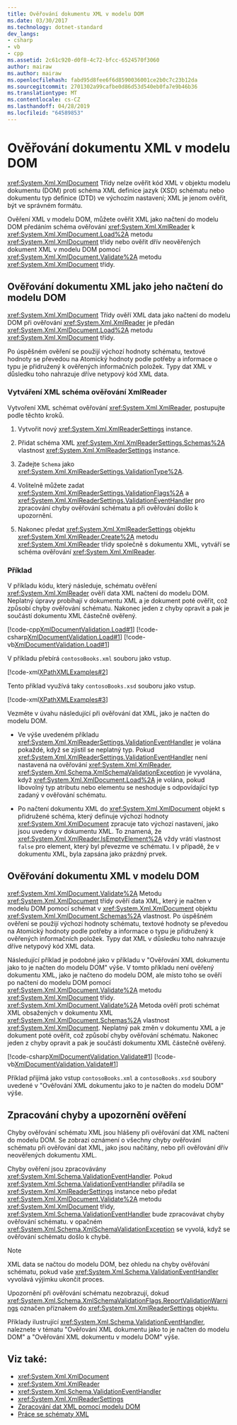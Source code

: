 ```yaml
---
title: Ověřování dokumentu XML v modelu DOM
ms.date: 03/30/2017
ms.technology: dotnet-standard
dev_langs:
- csharp
- vb
- cpp
ms.assetid: 2c61c920-d0f8-4c72-bfcc-6524570f3060
author: mairaw
ms.author: mairaw
ms.openlocfilehash: fabd95d8fee6f6d8590036001ce2b0c7c23b12da
ms.sourcegitcommit: 2701302a99cafbe0d86d53d540eb0fa7e9b46b36
ms.translationtype: MT
ms.contentlocale: cs-CZ
ms.lasthandoff: 04/28/2019
ms.locfileid: "64589853"
---
```

# <a name="validating-an-xml-document-in-the-dom"></a>Ověřování dokumentu XML v modelu DOM
<xref:System.Xml.XmlDocument> Třídy nelze ověřit kód XML v objektu modelu dokumentu (DOM) proti schéma XML definice jazyk (XSD) schématu nebo dokumentu typ definice (DTD) ve výchozím nastavení; XML je jenom ověřit, být ve správném formátu.  
  
 Ověření XML v modelu DOM, můžete ověřit XML jako načtení do modelu DOM předáním schéma ověřování <xref:System.Xml.XmlReader> k <xref:System.Xml.XmlDocument.Load%2A> metodu <xref:System.Xml.XmlDocument> třídy nebo ověřit dřív neověřených dokument XML v modelu DOM pomocí <xref:System.Xml.XmlDocument.Validate%2A> metodu <xref:System.Xml.XmlDocument> třídy.  
  
## <a name="validating-an-xml-document-as-it-is-loaded-into-the-dom"></a>Ověřování dokumentu XML jako jeho načtení do modelu DOM  
 <xref:System.Xml.XmlDocument> Třídy ověří XML data jako načtení do modelu DOM při ověřování <xref:System.Xml.XmlReader> je předán <xref:System.Xml.XmlDocument.Load%2A> metodu <xref:System.Xml.XmlDocument> třídy.  
  
 Po úspěšném ověření se použijí výchozí hodnoty schématu, textové hodnoty se převedou na Atomický hodnoty podle potřeby a informace o typu je přidružený k ověřených informačních položek. Typy dat XML v důsledku toho nahrazuje dříve netypový kód XML data.  
  
### <a name="creating-an-xml-schema-validating-xmlreader"></a>Vytváření XML schéma ověřování XmlReader  
 Vytvoření XML schémat ověřování <xref:System.Xml.XmlReader>, postupujte podle těchto kroků.  
  
1. Vytvořit nový <xref:System.Xml.XmlReaderSettings> instance.  
  
2. Přidat schéma XML <xref:System.Xml.XmlReaderSettings.Schemas%2A> vlastnost <xref:System.Xml.XmlReaderSettings> instance.  
  
3. Zadejte `Schema` jako <xref:System.Xml.XmlReaderSettings.ValidationType%2A>.  
  
4. Volitelně můžete zadat <xref:System.Xml.XmlReaderSettings.ValidationFlags%2A> a <xref:System.Xml.XmlReaderSettings.ValidationEventHandler> pro zpracování chyby ověřování schématu a při ověřování došlo k upozornění.  
  
5. Nakonec předat <xref:System.Xml.XmlReaderSettings> objektu <xref:System.Xml.XmlReader.Create%2A> metodu <xref:System.Xml.XmlReader> třídy společně s dokumentu XML, vytváří se schéma ověřování <xref:System.Xml.XmlReader>.  
  
### <a name="example"></a>Příklad  
 V příkladu kódu, který následuje, schématu ověření <xref:System.Xml.XmlReader> ověří data XML načtení do modelu DOM. Neplatný úpravy probíhají v dokumentu XML a je dokument poté ověřit, což způsobí chyby ověřování schématu. Nakonec jeden z chyby opravit a pak je součástí dokumentu XML částečně ověřený.  
  
 [!code-cpp[XmlDocumentValidation.Load#1](../../../../samples/snippets/cpp/VS_Snippets_Data/XmlDocumentValidation.Load/CPP/XmlDocumentValidationExample.cpp#1)]
 [!code-csharp[XmlDocumentValidation.Load#1](../../../../samples/snippets/csharp/VS_Snippets_Data/XmlDocumentValidation.Load/CS/XmlDocumentValidationExample.cs#1)]
 [!code-vb[XmlDocumentValidation.Load#1](../../../../samples/snippets/visualbasic/VS_Snippets_Data/XmlDocumentValidation.Load/VB/XmlDocumentValidationExample.vb#1)]  
  
 V příkladu přebírá `contosoBooks.xml` souboru jako vstup.  
  
 [!code-xml[XPathXMLExamples#2](../../../../samples/snippets/xml/VS_Snippets_Data/XPathXMLExamples/XML/contosoBooks.xml#2)]  
  
 Tento příklad využívá taky `contosoBooks.xsd` souboru jako vstup.  
  
 [!code-xml[XPathXMLExamples#3](../../../../samples/snippets/xml/VS_Snippets_Data/XPathXMLExamples/XML/contosoBooks.xsd#3)]  
  
 Vezměte v úvahu následující při ověřování dat XML, jako je načten do modelu DOM.  
  
- Ve výše uvedeném příkladu <xref:System.Xml.XmlReaderSettings.ValidationEventHandler> je volána pokaždé, když se zjistil se neplatný typ. Pokud <xref:System.Xml.XmlReaderSettings.ValidationEventHandler> není nastavená na ověřování <xref:System.Xml.XmlReader>, <xref:System.Xml.Schema.XmlSchemaValidationException> je vyvolána, když <xref:System.Xml.XmlDocument.Load%2A> je volána, pokud libovolný typ atributu nebo elementu se neshoduje s odpovídající typ zadaný v ověřování schématu.  
  
- Po načtení dokumentu XML do <xref:System.Xml.XmlDocument> objekt s přidružené schéma, který definuje výchozí hodnoty <xref:System.Xml.XmlDocument> zpracuje tato výchozí nastavení, jako jsou uvedeny v dokumentu XML. To znamená, že <xref:System.Xml.XmlReader.IsEmptyElement%2A> vždy vrátí vlastnost `false` pro element, který byl převezme ve schématu. I v případě, že v dokumentu XML, byla zapsána jako prázdný prvek.  
  
## <a name="validating-an-xml-document-in-the-dom"></a>Ověřování dokumentu XML v modelu DOM  
 <xref:System.Xml.XmlDocument.Validate%2A> Metodu <xref:System.Xml.XmlDocument> třídy ověří data XML, který je načten v modelu DOM pomocí schémat v <xref:System.Xml.XmlDocument> objektu <xref:System.Xml.XmlDocument.Schemas%2A> vlastnost. Po úspěšném ověření se použijí výchozí hodnoty schématu, textové hodnoty se převedou na Atomický hodnoty podle potřeby a informace o typu je přidružený k ověřených informačních položek. Typy dat XML v důsledku toho nahrazuje dříve netypový kód XML data.  
  
 Následující příklad je podobné jako v příkladu v "Ověřování XML dokumentu jako to je načten do modelu DOM" výše. V tomto příkladu není ověřený dokumentu XML, jako je načteno do modelu DOM, ale místo toho se ověří po načtení do modelu DOM pomocí <xref:System.Xml.XmlDocument.Validate%2A> metodu <xref:System.Xml.XmlDocument> třídy. <xref:System.Xml.XmlDocument.Validate%2A> Metoda ověří proti schémat XML obsažených v dokumentu XML <xref:System.Xml.XmlDocument.Schemas%2A> vlastnost <xref:System.Xml.XmlDocument>. Neplatný pak změn v dokumentu XML a je dokument poté ověřit, což způsobí chyby ověřování schématu. Nakonec jeden z chyby opravit a pak je součástí dokumentu XML částečně ověřený.  
  
 [!code-csharp[XmlDocumentValidation.Validate#1](../../../../samples/snippets/csharp/VS_Snippets_Data/XmlDocumentValidation.Validate/CS/XmlDocumentValidationExample.cs#1)]
 [!code-vb[XmlDocumentValidation.Validate#1](../../../../samples/snippets/visualbasic/VS_Snippets_Data/XmlDocumentValidation.Validate/VB/XmlDocumentValidationExample.vb#1)]  
  
 Příklad přijímá jako vstup `contosoBooks.xml` a `contosoBooks.xsd` soubory uvedené v "Ověřování XML dokumentu jako to je načten do modelu DOM" výše.  
  
## <a name="handling-validation-errors-and-warnings"></a>Zpracování chyby a upozornění ověření  
 Chyby ověřování schématu XML jsou hlášeny při ověřování dat XML načtení do modelu DOM. Se zobrazí oznámení o všechny chyby ověřování schématu při ověřování dat XML, jako jsou načítány, nebo při ověřování dřív neověřených dokumentu XML.  
  
 Chyby ověření jsou zpracovávány <xref:System.Xml.Schema.ValidationEventHandler>. Pokud <xref:System.Xml.Schema.ValidationEventHandler> přiřadila se <xref:System.Xml.XmlReaderSettings> instance nebo předat <xref:System.Xml.XmlDocument.Validate%2A> metodu <xref:System.Xml.XmlDocument> třídy, <xref:System.Xml.Schema.ValidationEventHandler> bude zpracovávat chyby ověřování schématu. v opačném <xref:System.Xml.Schema.XmlSchemaValidationException> se vyvolá, když se ověřování schématu došlo k chybě.  
  
> [!NOTE]
>  XML data se načtou do modelu DOM, bez ohledu na chyby ověřování schématu, pokud vaše <xref:System.Xml.Schema.ValidationEventHandler> vyvolává výjimku ukončit proces.  
>   
>  Upozornění při ověřování schématu nezobrazují, dokud <xref:System.Xml.Schema.XmlSchemaValidationFlags.ReportValidationWarnings> označen příznakem do <xref:System.Xml.XmlReaderSettings> objektu.  
  
 Příklady ilustrující <xref:System.Xml.Schema.ValidationEventHandler>, naleznete v tématu "Ověřování XML dokumentu jako to je načten do modelu DOM" a "Ověřování XML dokumentu v modelu DOM" výše.  
  
## <a name="see-also"></a>Viz také:

- <xref:System.Xml.XmlDocument>
- <xref:System.Xml.XmlReader>
- <xref:System.Xml.Schema.ValidationEventHandler>
- <xref:System.Xml.XmlReaderSettings>
- [Zpracování dat XML pomocí modelu DOM](../../../../docs/standard/data/xml/process-xml-data-using-the-dom-model.md)
- [Práce se schématy XML](../../../../docs/standard/data/xml/working-with-xml-schemas.md)
